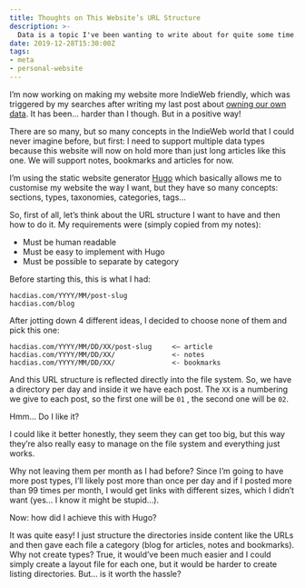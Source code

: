 ```yaml
---
title: Thoughts on This Website’s URL Structure
description: >-
  Data is a topic I've been wanting to write about for quite some time. Do we own our data? What should we do about it?
date: 2019-12-28T15:30:00Z
tags:
- meta
- personal-website
---
```


I’m now working on making my website more IndieWeb friendly, which was triggered by my searches after writing my last post about [owning our own data](/2019/12/24/own-your-data). It has been… harder than I though. But in a positive way!

<!--more-->

There are so many, but so many concepts in the IndieWeb world that I could never imagine before, but first: I need to support multiple data types because this website will now on hold more than just long articles like this one. We will support notes, bookmarks and articles for now.

I’m using the static website generator [Hugo](https://gohugo.io) which basically allows me to customise my website the way I want, but they have so many concepts: sections, types, taxonomies, categories, tags…

So, first of all, let’s think about the URL structure I want to have and then how to do it. My requirements were (simply copied from my notes):

* Must be human readable
* Must be easy to implement with Hugo
* Must be possible to separate by category

Before starting this, this is what I had:

```plaintext
hacdias.com/YYYY/MM/post-slug
hacdias.com/blog
```

After jotting down 4 different ideas, I decided to choose none of them and pick this one:

```plaintext
hacdias.com/YYYY/MM/DD/XX/post-slug     <— article
hacdias.com/YYYY/MM/DD/XX/              <- notes
hacdias.com/YYYY/MM/DD/XX/              <- bookmarks
```

And this URL structure is reflected directly into the file system. So, we have a directory per day and inside it we have each post. The `XX` is a numbering we give to each post, so the first one will be `01` , the second one will be `02`.

Hmm… Do I like it?

I could like it better honestly, they seem they can get too big, but this way they’re also really easy to manage on the file system and everything just works.

Why not leaving them per month as I had before? Since I’m going to have more post types, I’ll likely post more than once per day and if I posted more than 99 times per month, I would get links with different sizes, which I didn’t want (yes… I know it might be stupid…).

Now: how did I achieve this with Hugo?

It was quite easy! I just structure the directories inside content like the URLs and then gave each file a category (blog for articles, notes and bookmarks). Why not create types? True, it would’ve been much easier and I could simply create a layout file for each one, but it would be harder to create listing directories. But… is it worth the hassle?
